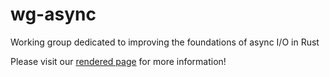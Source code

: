 # wg-async

Working group dedicated to improving the foundations of async I/O in Rust

Please visit our [rendered page] for more information!

[rendered page]: https://rust-lang.github.io/wg-async/
